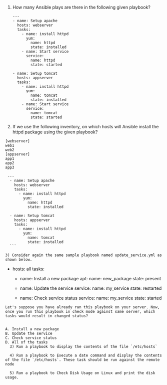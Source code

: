 1) How many Ansible plays are there in the following given playbook?
     ```
     ---
     - name: Setup apache
       hosts: webserver
       tasks:
         - name: install httpd
           yum:
             name: httpd
             state: installed
         - name: Start service
           service:
             name: httpd
             state: started

     - name: Setup tomcat
       hosts: appserver
       tasks:
         - name: install httpd
           yum:
             name: tomcat
             state: installed
         - name: Start service
           service:
             name: tomcat
             state: started
     ```

 2) If we use the following inventory, on which hosts will Ansible install the httpd package using the given playbook?

   ```
   [webserver]
   web1
   web2
   [appserver]
   app1
   app2
   app3
   ```

   ```
    ---
     - name: Setup apache
       hosts: webserver
       tasks:
         - name: install httpd
           yum:
             name: httpd
             state: installed

     - name: Setup tomcat
       hosts: appserver
       tasks:
         - name: install httpd
           yum:
             name: tomcat
             state: installed
     ```

  3) Consider again the same sample playbook named update_service.yml as shown below.

```
- hosts: all
  tasks:
    - name: Install a new package
      apt:
        name: new_package
        state: present

    - name: Update the service
      service:
        name: my_service
        state: restarted

    - name: Check service status
      service:
        name: my_service
        state: started
```
Let's suppose you have already ran this playbook on your server. Now, once you run this playbook in check mode against same server, which tasks would result in changed status?


A. Install a new package
B. Update the service
C. Check service status
D. All of the tasks
  3) Run a playbook to display the contents of the file `/etc/hosts` 

  4) Run a playbook to Execute a date command and display the contents of the file `/etc/hosts`. These task should be run against the remote node

  5) Run a playbook to Check Disk Usage on Linux and print the disk usage.
